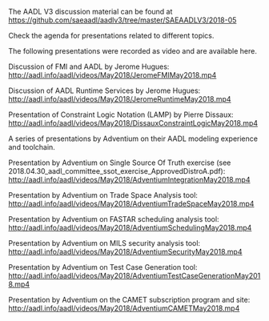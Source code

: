 The AADL V3 discussion material can be found at https://github.com/saeaadl/aadlv3/tree/master/SAEAADLV3/2018-05


Check the agenda for presentations related to different topics.

The following presentations were recorded as video and are available here.


Discussion of FMI and AADL by Jerome Hugues:
http://aadl.info/aadl/videos/May2018/JeromeFMIMay2018.mp4


Discussion of AADL Runtime Services by Jerome Hugues:
http://aadl.info/aadl/videos/May2018/JeromeRuntimeMay2018.mp4


Presentation of Constraint Logic Notation (LAMP) by Pierre Dissaux:
http://aadl.info/aadl/videos/May2018/DissauxConstraintLogicMay2018.mp4



A series of presentations by Adventium on their AADL modeling experience and toolchain.


Presentation by Adventium on Single Source Of Truth exercise (see 2018.04.30_aadl_committee_ssot_exercise_ApprovedDistroA.pdf):
http://aadl.info/aadl/videos/May2018/AdventiumIntegrationMay2018.mp4


Presentation by Adventium on Trade Space Analysis tool:
http://aadl.info/aadl/videos/May2018/AdventiumTradeSpaceMay2018.mp4


Presentation by Adventium on FASTAR scheduling analysis tool:
http://aadl.info/aadl/videos/May2018/AdventiumSchedulingMay2018.mp4


Presentation by Adventium on MILS security analysis tool:
http://aadl.info/aadl/videos/May2018/AdventiumSecurityMay2018.mp4


Presentation by Adventium on Test Case Generation tool:
http://aadl.info/aadl/videos/May2018/AdventiumTestCaseGenerationMay2018.mp4


Presentation by Adventium on the CAMET subscription program and site:
http://aadl.info/aadl/videos/May2018/AdventiumCAMETMay2018.mp4


